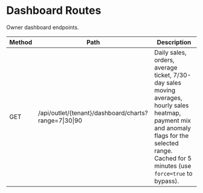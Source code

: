 # Dashboard Routes

Owner dashboard endpoints.

| Method | Path | Description |
|--------|------|-------------|
| GET | /api/outlet/{tenant}/dashboard/charts?range=7\|30\|90 | Daily sales, orders, average ticket, 7/30-day sales moving averages, hourly sales heatmap, payment mix and anomaly flags for the selected range. Cached for 5 minutes (use `force=true` to bypass). |
